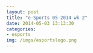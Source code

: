 ```yaml
---
layout: post
title: "e-Sports 05-2014 wk 2"
date: 2014-05-03 13:13:30
categories:
- esports
img: /imgs/esportslogo.png
---
```


